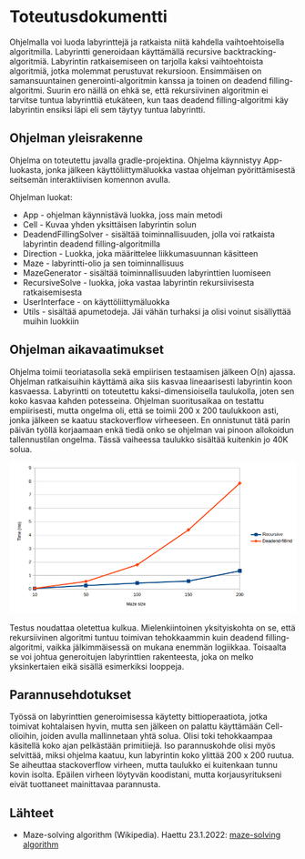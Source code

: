 # Toteutusdokumentti
Ohjelmalla voi luoda labyrinttejä ja ratkaista niitä kahdella vaihtoehtoisella algoritmilla. Labyrintti generoidaan käyttämällä recursive backtracking-algoritmiä. Labyrintin ratkaisemiseen on tarjolla kaksi vaihtoehtoista algoritmiä, jotka molemmat perustuvat rekursioon. Ensimmäisen on samansuuntainen generointi-algoritmin kanssa ja toinen on deadend filling-algoritmi. Suurin ero näillä on ehkä se, että rekursiivinen algoritmin ei tarvitse tuntua labyrinttiä etukäteen, kun taas deadend filling-algoritmi käy labyrintin ensiksi läpi eli sem täytyy tuntua labyrintti.

## Ohjelman yleisrakenne
Ohjelma on toteutettu javalla gradle-projektina. Ohjelma käynnistyy App-luokasta, jonka jälkeen käyttöliittymäluokka vastaa ohjelman pyörittämisestä seitsemän interaktiivisen komennon avulla.

Ohjelman luokat:
- App - ohjelman käynnistävä luokka, joss main metodi
- Cell - Kuvaa yhden yksittäisen labyrintin solun
- DeadendFillingSolver - sisältää toiminnallisuuden, jolla voi ratkaista labyrintin deadend filling-algoritmilla
- Direction - Luokka, joka määrittelee liikkumasuunnan käsitteen
- Maze - labyrintti-olio ja sen toiminnallisuus
- MazeGenerator - sisältää toiminnallisuuden labyrinttien luomiseen
- RecursiveSolve - luokka, joka vastaa labyrintin rekursiivisesta ratkaisemisesta
- UserInterface - on käyttöliittymäluokka
- Utils - sisältää apumetodeja. Jäi vähän turhaksi ja olisi voinut sisällyttää muihin luokkiin

## Ohjelman aikavaatimukset
Ohjelma toimii teoriatasolla sekä empiirisen testaamisen jälkeen O(n) ajassa. Ohjelman ratkaisuihin käyttämä aika siis kasvaa lineaarisesti labyrintin koon kasvaessa. Labyrintti on toteutettu kaksi-dimensioisella taulukolla, joten sen koko kasvaa kahden potesseina. Ohjelman suoritusaikaa on testattu empiirisesti, mutta ongelma oli, että se toimii 200 x 200 taulukkoon asti, jonka jälkeen se kaatuu stackoverflow virheeseen. En onnistunut tätä parin päivän työllä korjaamaan enkä tiedä onko se ohjelman vai pinoon allokoidun tallennustilan ongelma. Tässä vaiheessa taulukko sisältää kuitenkin jo 40K solua.

![suoritustestaus](/documents/kuvat/performance.png)

Testus noudattaa oletettua kulkua. Mielenkiintoinen yksityiskohta on se, että rekursiivinen algoritmi tuntuu toimivan tehokkaammin kuin deadend filling-algoritmi, vaikka jälkimmäisessä on mukana enemmän logiikkaa. Toisaalta se voi johtua generoitujen labyrinttien rakenteesta, joka on melko yksinkertaien eikä sisällä esimerkiksi looppeja.

## Parannusehdotukset
Työssä on labyrinttien generoimisessa käytetty bittioperaatiota, jotka toimivat kohtalaisen hyvin, mutta sen jälkeen on palattu käyttämään Cell-olioihin, joiden avulla mallinnetaan yhtä solua. Olisi toki tehokkaampaa käsitellä koko ajan pelkästään primitiiejä. Iso parannuskohde olisi myös selvittää, miksi ohjelma kaatuu, kun labyrintin koko ylittää 200 x 200 ruutua. Se aiheuttaa stackoverflow virheen, mutta taulukko ei kuitenkaan tunnu kovin isolta. Epäilen virheen löytyvän koodistani, mutta korjausyritukseni eivät tuottaneet mainittavaa parannusta.

## Lähteet
- Maze-solving algorithm (Wikipedia). Haettu 23.1.2022: [maze-solving algorithm](https://en.wikipedia.org/wiki/Maze-solving_algorithm)
